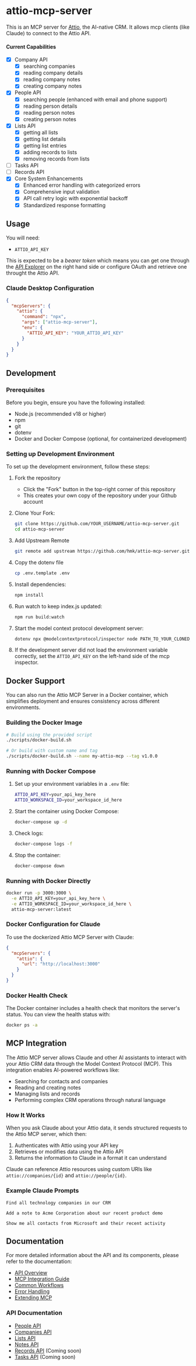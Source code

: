 # attio-mcp-server

This is an MCP server for [Attio](https://attio.com/), the AI-native CRM. It allows mcp clients (like Claude) to connect to the Attio API.

#### Current Capabilities

- [x] Company API
  - [x] searching companies
  - [x] reading company details
  - [x] reading company notes
  - [x] creating company notes
- [x] People API
  - [x] searching people (enhanced with email and phone support)
  - [x] reading person details
  - [x] reading person notes
  - [x] creating person notes
- [x] Lists API
  - [x] getting all lists
  - [x] getting list details
  - [x] getting list entries
  - [x] adding records to lists
  - [x] removing records from lists
- [ ] Tasks API
- [ ] Records API
- [x] Core System Enhancements
  - [x] Enhanced error handling with categorized errors
  - [x] Comprehensive input validation
  - [x] API call retry logic with exponential backoff
  - [x] Standardized response formatting

## Usage

You will need:

- `ATTIO_API_KEY` 

This is expected to be a *bearer token* which means you can get one through the [API Explorer](https://developers.attio.com/reference/get_v2-objects) on the right hand side or configure OAuth and retrieve one throught the Attio API.


### Claude Desktop Configuration

```json
{
  "mcpServers": {
    "attio": {
      "command": "npx",
      "args": ["attio-mcp-server"],
      "env": {
        "ATTIO_API_KEY": "YOUR_ATTIO_API_KEY"
      }
    }
  }
}
```
## Development

### Prerequisites

Before you begin, ensure you have the following installed:

- Node.js (recommended v18 or higher)
- npm
- git
- dotenv
- Docker and Docker Compose (optional, for containerized development)

### Setting up Development Environment

To set up the development environment, follow these steps:

1. Fork the repository

   - Click the "Fork" button in the top-right corner of this repository
   - This creates your own copy of the repository under your Github account

1. Clone Your Fork:

   ```sh
   git clone https://github.com/YOUR_USERNAME/attio-mcp-server.git
   cd attio-mcp-server
   ```

1. Add Upstream Remote
   ```sh
   git remote add upstream https://github.com/hmk/attio-mcp-server.git
   ```

1. Copy the dotenv file
    ```sh
    cp .env.template .env
    ```

1. Install dependencies:

   ```sh
   npm install
   ```

1. Run watch to keep index.js updated:

   ```sh
   npm run build:watch
   ```

1. Start the model context protocol development server:

   ```sh
   dotenv npx @modelcontextprotocol/inspector node PATH_TO_YOUR_CLONED_REPO/dist/index.js
   ```

1. If the development server did not load the environment variable correctly, set the `ATTIO_API_KEY` on the left-hand side of the mcp inspector.

## Docker Support

You can also run the Attio MCP Server in a Docker container, which simplifies deployment and ensures consistency across different environments.

### Building the Docker Image

```sh
# Build using the provided script
./scripts/docker-build.sh

# Or build with custom name and tag
./scripts/docker-build.sh --name my-attio-mcp --tag v1.0.0
```

### Running with Docker Compose

1. Set up your environment variables in a `.env` file:

   ```sh
   ATTIO_API_KEY=your_api_key_here
   ATTIO_WORKSPACE_ID=your_workspace_id_here
   ```

2. Start the container using Docker Compose:

   ```sh
   docker-compose up -d
   ```

3. Check logs:

   ```sh
   docker-compose logs -f
   ```

4. Stop the container:

   ```sh
   docker-compose down
   ```

### Running with Docker Directly

```sh
docker run -p 3000:3000 \
  -e ATTIO_API_KEY=your_api_key_here \
  -e ATTIO_WORKSPACE_ID=your_workspace_id_here \
  attio-mcp-server:latest
```

### Docker Configuration for Claude

To use the dockerized Attio MCP Server with Claude:

```json
{
  "mcpServers": {
    "attio": {
      "url": "http://localhost:3000"
    }
  }
}
```

### Docker Health Check

The Docker container includes a health check that monitors the server's status. You can view the health status with:

```sh
docker ps -a
```

## MCP Integration

The Attio MCP server allows Claude and other AI assistants to interact with your Attio CRM data through the Model Context Protocol (MCP). This integration enables AI-powered workflows like:

- Searching for contacts and companies
- Reading and creating notes
- Managing lists and records
- Performing complex CRM operations through natural language

### How It Works

When you ask Claude about your Attio data, it sends structured requests to the Attio MCP server, which then:
1. Authenticates with Attio using your API key
2. Retrieves or modifies data using the Attio API
3. Returns the information to Claude in a format it can understand

Claude can reference Attio resources using custom URIs like `attio://companies/{id}` and `attio://people/{id}`.

### Example Claude Prompts

```
Find all technology companies in our CRM
```

```
Add a note to Acme Corporation about our recent product demo
```

```
Show me all contacts from Microsoft and their recent activity
```

## Documentation

For more detailed information about the API and its components, please refer to the documentation:

- [API Overview](./docs/api/api-overview.md)
- [MCP Integration Guide](./docs/api/mcp-integration-guide.md)
- [Common Workflows](./docs/api/common-workflows.md)
- [Error Handling](./docs/api/error-handling.md)
- [Extending MCP](./docs/api/extending-mcp.md)

### API Documentation
- [People API](./docs/api/people-api.md)
- [Companies API](./docs/api/companies-api.md)
- [Lists API](./docs/api/lists-api.md)
- [Notes API](./docs/api/notes-api.md)
- [Records API](./docs/api/records-api.md) (Coming soon)
- [Tasks API](./docs/api/tasks-api.md) (Coming soon)